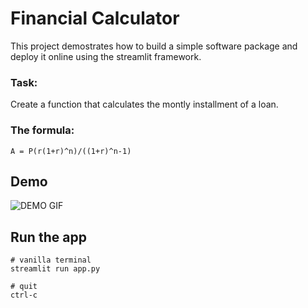 # Financial Calculator

This project demostrates how to build a simple software package and deploy it online using the streamlit framework.

### Task:
Create a function that calculates the montly installment of a loan.

### The formula:

`A = P(r(1+r)^n)/((1+r)^n-1)`



## Demo
![DEMO GIF](https://github.com/precisep/Loan-Installment-Calculator/blob/main/assests/demo.gif)


## Run the app
```
# vanilla terminal
streamlit run app.py

# quit
ctrl-c
```